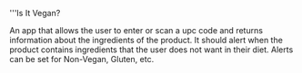 '''Is It Vegan?

An app that allows the user to enter or scan a upc code and returns information about the ingredients of the product.  It should alert when the product contains ingredients that the user does not want in their diet.  Alerts can be set for Non-Vegan, Gluten, etc.
